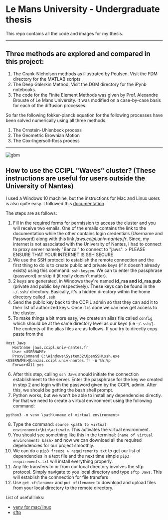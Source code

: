 # Le Mans University - Undergraduate thesis

This repo contains all the code and images for my thesis.

---
## Three methods are explored and compared in this project:
1. The Crank-Nicholson methods as illustrated by Poulsen. Visit the FDM directory for the MATLAB scripts
2. The Deep Galerkin Method. Visit the DGM directory for the iPynb notebooks.
3. The code for the Finite Element Methods was given by Prof. Alexandre Brouste of Le Mans University. It was modified on a case-by-case basis for each of the diffusion processes.

So far the following fokker-planck equation for the following processes have been solved numerically using all three methods.
1. The Ornstein-Uhlenbeck process
2. The Geometric Brownian Motion
3. The Cox-Ingersoll-Ross process

---
![gbm](https://user-images.githubusercontent.com/42924282/146661093-9c702b45-3930-445e-be0c-1eeccc0895c3.gif)

## How to use the CCIPL "Waves" cluster? (These instructions are useful for users outside the University of Nantes)
I used a Windows 10 machine, but the instructions for Mac and Linux users is also quite easy.
I followed this [documentation](https://doc.ccipl.univ-nantes.fr/CCIPL-PUBLIC/stable/access/access.html).

The steps are as follows:
1. Fill in the required forms for permission to access the cluster and you will receive two emails. One of the emails contains the link to the documentation while the other contains login credentials (Username and Password) along with this link *jaws.ccipl.univ-nantes.fr*. Since, my internet is not associated with the University of Nantes, I had to connect to proxy server namely "Banzai" to connect to "jaws". > PLEASE ENSURE THAT YOUR INTERNET IS SSH SECURE
2. We use the SSH protocol to establish the remote connection and the first thing to do is to create public and private keys (if it doesn't already exists) using this command: `ssh-keygen`. We can to enter the passphrase (password) or skip it (it really doesn't matter). 
3. 2 keys are generated, in Windows they're named **id_rsa and id_rsa.pub** (private and public key respectively). These keys can be found in the `~/.ssh/` directory. Basically, it's a hidden directory within the home directory called `.ssh`
4. Send the public key back to the CCPIL admin so that they can add it to their list of authorized keys. Once it is done we can now get access to the cluster.
5. To make things a bit more easy, we create an alias file called `config` which should be at the same directory level as our keys (i.e `~/.ssh/`). The contents of the alias files are as follows. If you try to directly copy paste from the 
  ```
  Host Jaws
     Hostname jaws.ccipl.univ-nantes.fr
     User <USERNAME>
     ProxyCommand C:\Windows\System32\OpenSSH\ssh.exe <USERNAME>@banzai.ccipl.univ-nantes.fr -W %h:%p
     ForwardX11 yes
  ```
6. After this step, calling `ssh Jaws` should initiate the connection establishment to the server. Enter the passphrase for the key we created in step 2 and login with the password given by the CCIPL admin. After this, we should be getting the bash shell prompt.
7. Python works, but we won't be able to install any dependencies directly. For that we need to create a virtual environment using the following command: 
```
python3 -m venv \path\<name of virtual environment>
```
8. Type the command: `source <path to virtual environment>\bin\activate`. This activates the virtual environment.
9. You should see something like this in the terminal: `(name of virtual environment) bash>` and now we can download all the required dependencies for our project smoothly.
10. We can do a `pip3 freeze > requirements.txt` to get our list of dependencies in a text file and the next time simple `pip3 requirements.txt` will install everything properly.
11. Any file transfers to or from our local directory involves the sftp protocol. Simply navigate to you local directory and type `sftp Jaws`. This will establish the connnection for file transfers
12. Use `get <filename>` and `put <filename>` to download and upload files from your local directory to the remote directory.

List of useful links:
- [venv for mac/linux](https://www.youtube.com/watch?v=Kg1Yvry_Ydk&t=707s)
- [sftp](https://www.digitalocean.com/community/tutorials/how-to-use-sftp-to-securely-transfer-files-with-a-remote-server) 

   


